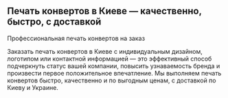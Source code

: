 ## Печать конвертов в Киеве — качественно, быстро, с доставкой

Профессиональная печать конвертов на заказ

Заказать печать конвертов в Киеве с индивидуальным дизайном, логотипом или контактной информацией — это эффективный способ подчеркнуть статус вашей компании, повысить узнаваемость бренда и произвести первое положительное впечатление. Мы выполняем печать конвертов быстро, качественно и по выгодным ценам, с доставкой по Киеву и Украине.